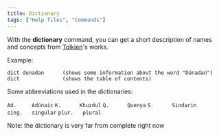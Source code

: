 ```yaml
---
title: Dictionary
tags: ["Help files", "Commands"]
---
```

With the **dictionary** command, you can get a short description of
names and concepts from [Tolkien](Tolkien "wikilink")'s works.

Example:

`dict dunadan      (shows some information about the word "Dúnadan")`
`dict              (shows the table of contents)`

Some abbreviations used in the dictionaries:

`Ad.     Adúnaic`
`K.      Khuzdul`
`Q.      Quenya`
`S.      Sindarin`
`sing.   singular`
`plur.   plural`

Note: the dictionary is very far from complete right now
 